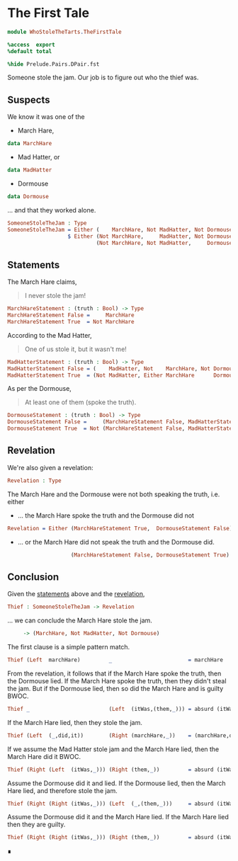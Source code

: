 The First Tale
==============

```idris
module WhoStoleTheTarts.TheFirstTale

%access  export
%default total

%hide Prelude.Pairs.DPair.fst
```

Someone stole the jam. Our job is to figure out who the thief was.

Suspects
--------

We know it was one of the

-   March Hare,

```idris
data MarchHare
```

-   Mad Hatter, or

```idris
data MadHatter
```

-   Dormouse

```idris
data Dormouse
```

... and that they worked alone.

```idris
SomeoneStoleTheJam : Type
SomeoneStoleTheJam = Either (    MarchHare, Not MadHatter, Not Dormouse)
                   $ Either (Not MarchHare,     MadHatter, Not Dormouse)
                            (Not MarchHare, Not MadHatter,     Dormouse)
```

Statements
----------

The March Hare claims,
<blockquote>
I never stole the jam!
</blockquote>

```idris
MarchHareStatement : (truth : Bool) -> Type
MarchHareStatement False =     MarchHare
MarchHareStatement True  = Not MarchHare
```

According to the Mad Hatter,
<blockquote>
One of us stole it, but it wasn't me!
</blockquote>

```idris
MadHatterStatement : (truth : Bool) -> Type
MadHatterStatement False = (    MadHatter, Not    MarchHare, Not Dormouse)
MadHatterStatement True  = (Not MadHatter, Either MarchHare      Dormouse)
```

As per the Dormouse,
<blockquote>
At least one of them (spoke the truth).
</blockquote>

```idris
DormouseStatement : (truth : Bool) -> Type
DormouseStatement False =     (MarchHareStatement False, MadHatterStatement False)
DormouseStatement True  = Not (MarchHareStatement False, MadHatterStatement False)
```

Revelation
----------

We're also given a revelation:

```idris
Revelation : Type
```

The March Hare and the Dormouse were not both speaking the truth, i.e. either

-   ... the March Hare spoke the truth and the Dormouse did not

```idris
Revelation = Either (MarchHareStatement True,  DormouseStatement False)
```

-   ... or the March Hare did not speak the truth and the Dormouse did.

```idris
                    (MarchHareStatement False, DormouseStatement True)
```

Conclusion
----------

Given the [statements](#statements) above and the [revelation](#revelation),

```idris
Thief : SomeoneStoleTheJam -> Revelation
```

... we can conclude the March Hare stole the jam.

```idris
     -> (MarchHare, Not MadHatter, Not Dormouse)
```

The first clause is a simple pattern match.

```idris
Thief (Left  marchHare)         _                        = marchHare
```

From the revelation, it follows that if the March Hare spoke the truth,
then the Dormouse lied. If the March Hare spoke the truth, then they
didn't steal the jam. But if the Dormouse lied, then so did the March Hare
and is guilty BWOC.

```idris
Thief _                         (Left  (itWas,(them,_))) = absurd (itWas them)
```

If the March Hare lied, then they stole the jam.

```idris
Thief (Left  (_,did,it))        (Right (marchHare,_))    = (marchHare,did,it)
```

If we assume the Mad Hatter stole jam and the March Hare lied,
then the March Hare did it BWOC.

```idris
Thief (Right (Left  (itWas,_))) (Right (them,_))         = absurd (itWas them)
```

Assume the Dormouse did it and lied. If the Dormouse lied,
then the March Hare lied, and therefore stole the jam.

```idris
Thief (Right (Right (itWas,_))) (Left  (_,(them,_)))     = absurd (itWas them)
```

Assume the Dormouse did it and the March Hare lied.
If the March Hare lied then they are guilty.

```idris
Thief (Right (Right (itWas,_))) (Right (them,_))         = absurd (itWas them)
```

∎
